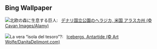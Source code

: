 ## Bing Wallpaper
![](https://www.bing.com/th?id=OHR.SnowMoose_JA-JP7555569429_UHD.jpg&w=1000)北欧の森に生息する巨人:&nbsp;&ensp;[デナリ国立公園のヘラジカ, 米国 アラスカ州  (© Cavan Images/Alamy)](https://www.bing.com/th?id=OHR.SnowMoose_JA-JP7555569429_UHD.jpg)
<br><br/>
![](https://www.bing.com/th?id=OHR.IcebergsAntarctica_IT-IT6673313021_UHD.jpg&w=1000)La vera “isola del tesoro”?:&nbsp;&ensp;[Icebergs, Antartide (© Art Wolfe/DanitaDelimont.com)](https://www.bing.com/th?id=OHR.IcebergsAntarctica_IT-IT6673313021_UHD.jpg)
<br><br/>
